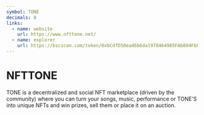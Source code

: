 ```yaml
---
symbol: TONE
decimals: 8
links:
  - name: website
    url: https://www.nfttone.net/
  - name: explorer
    url: https://bscscan.com/token/0xbCdfD50ead6b6da1970464985FAb894Fb83d17C0
---
```


# NFTTONE

TONE is a decentralized and social NFT marketplace (driven by the community) where you can turn your songs, music, performance or TONE'S into unique NFTs and win prizes, sell them or place it on an auction.
